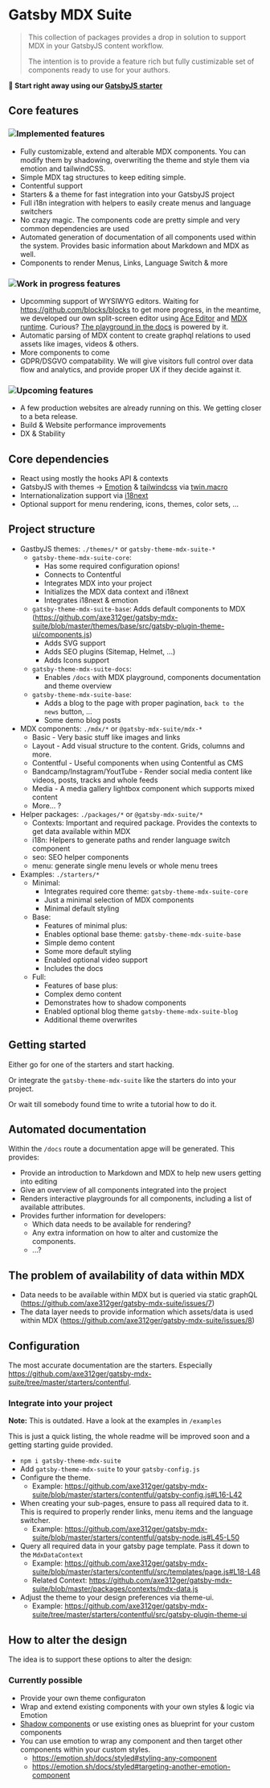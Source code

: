 # Gatsby MDX Suite

> This collection of packages provides a drop in solution to support MDX in your GatsbyJS content workflow.
>
> The intention is to provide a feature rich but fully custimizable set of components ready to use for your authors.


**🚀 Start right away using our [GatsbyJS starter](https://github.com/axe312ger/gatsby-starter-mdx-suite)**

## Core features

### ![Implemented features](https://img.shields.io/badge/Status-Implemented-green?style=flat)

* Fully customizable, extend and alterable MDX components. You can modify them by shadowing, overwriting the theme and style them via emotion and tailwindCSS.
* Simple MDX tag structures to keep editing simple.
* Contentful support
* Starters & a theme for fast integration into your GatsbyJS project
* Full i18n integration with helpers to easily create menus and language switchers
* No crazy magic. The components code are pretty simple and very common dependencies are used
* Automated generation of documentation of all components used within the system. Provides basic information about Markdown and MDX as well.
* Components to render Menus, Links, Language Switch & more

### ![Work in progress features](https://img.shields.io/badge/Status-Work_in_progress-yellowgreen?style=flat)

* Upcomming support of WYSIWYG editors. Waiting for https://github.com/blocks/blocks to get more progress, in the meantime, we developed our own split-screen editor using [Ace Editor](https://ace.c9.io/) and [MDX runtime](https://mdxjs.com/advanced/runtime). Curious? [The playground in the docs](https://gatsby-mdx-suite.netlify.app/docs/playground/) is powered by it.
* Automatic parsing of MDX content to create graphql relations to used assets like images, videos & others.
* More components to come
* GDPR/DSGVO compatability. We will give visitors full control over data flow and analytics, and provide proper UX if they decide against it.

### ![Upcoming features](https://img.shields.io/badge/Status-Upcoming-orange?style=flat)

* A few production websites are already running on this. We getting closer to a beta release.
* Build & Website performance improvements
* DX & Stability

## Core dependencies

* React using mostly the hooks API & contexts
* GatsbyJS with themes -> [Emotion](https://emotion.sh/) & [tailwindcss](https://tailwindcss.com/) via [twin.macro](https://github.com/ben-rogerson/twin.macro)
* Internationalization support via [i18next](https://www.i18next.com/)
* Optional support for menu rendering, icons, themes, color sets, ...

## Project structure

* GastbyJS themes: `./themes/*` or `gatsby-theme-mdx-suite-*`
  * `gatsby-theme-mdx-suite-core`:
    * Has some required configuration opions!
    * Connects to Contentful
    * Integrates MDX into your project
    * Initializes the MDX data context and i18next
    * Integrates i18next & emotion
  * `gatsby-theme-mdx-suite-base`:
      Adds default components to MDX (https://github.com/axe312ger/gatsby-mdx-suite/blob/master/themes/base/src/gatsby-plugin-theme-ui/components.js)
    * Adds SVG support
    * Adds SEO plugins (Sitemap, Helmet, ...)
    * Adds Icons support
  * `gatsby-theme-mdx-suite-docs`:
    * Enables `/docs` with MDX playground, components documentation and theme overview
  * `gatsby-theme-mdx-suite-base`:
    * Adds a blog to the page with proper pagination, `back to the news` button, ...
    * Some demo blog posts
* MDX components: `./mdx/*` or `@gatsby-mdx-suite/mdx-*`
  * Basic - Very basic stuff like images and links
  * Layout - Add visual structure to the content. Grids, columns and more.
  * Contentful - Useful components when using Contentful as CMS
  * Bandcamp/Instagram/YoutTube - Render social media content like videos, posts, tracks and whole feeds
  * Media - A media gallery lightbox component which supports mixed content
  * More... ?
* Helper packages: `./packages/*` or `@gatsby-mdx-suite/*`
  * Contexts: Important and required package. Provides the contexts to get data available within MDX
  * i18n: Helpers to generate paths and render language switch component
  * seo: SEO helper components
  * menu: generate single menu levels or whole menu trees
* Examples: `./starters/*`
  * Minimal:
    * Integrates required core theme: `gatsby-theme-mdx-suite-core`
    * Just a minimal selection of MDX components
    * Minimal default styling
  * Base:
    * Features of minimal plus:
    * Enables optional base theme: `gatsby-theme-mdx-suite-base`
    * Simple demo content
    * Some more default styling
    * Enabled optional video support
    * Includes the docs
  * Full:
    * Features of base plus:
    * Complex demo content
    * Demonstrates how to shadow components
    * Enabled optional blog theme `gatsby-theme-mdx-suite-blog`
    * Additional theme overwrites

## Getting started

Either go for one of the starters and start hacking.

Or integrate the `gatsby-theme-mdx-suite` like the starters do into your project.

Or wait till somebody found time to write a tutorial how to do it.

## Automated documentation

Within the `/docs` route a documentation apge will be generated. This provides:

* Provide an introduction to Markdown and MDX to help new users getting into editing
* Give an overview of all components integrated into the project
* Renders interactive playgrounds for all components, including a list of available attributes.
* Provides further information for developers:
  * Which data needs to be available for rendering?
  * Any extra information on how to alter and customize the components.
  * ...?

## The problem of availability of data within MDX

- Data needs to be available within MDX but is queried via static graphQL (https://github.com/axe312ger/gatsby-mdx-suite/issues/7)
- The data layer needs to provide information which assets/data is used within MDX (https://github.com/axe312ger/gatsby-mdx-suite/issues/8)

## Configuration

The most accurate documentation are the starters. Especially https://github.com/axe312ger/gatsby-mdx-suite/tree/master/starters/contentful.

### Integrate into your project

**Note:** This is outdated. Have a look at the examples in `/examples`

This is just a quick listing, the whole readme will be improved soon and a getting starting guide provided.

* `npm i gatsby-theme-mdx-suite`
* Add `gatsby-theme-mdx-suite` to your `gatsby-config.js`
* Configure the theme.
  * Example: https://github.com/axe312ger/gatsby-mdx-suite/blob/master/starters/contentful/gatsby-config.js#L16-L42
* When creating your sub-pages, ensure to pass all required data to it. This is required to properly render links, menu items and the language switcher.
  * Example: https://github.com/axe312ger/gatsby-mdx-suite/blob/master/starters/contentful/gatsby-node.js#L45-L50
* Query all required data in your gatsby page template. Pass it down to the `MdxDataContext`
  * Example: https://github.com/axe312ger/gatsby-mdx-suite/blob/master/starters/contentful/src/templates/page.js#L18-L48
  * Related Context: https://github.com/axe312ger/gatsby-mdx-suite/blob/master/packages/contexts/mdx-data.js
* Adjust the theme to your design preferences via theme-ui.
  * Example: https://github.com/axe312ger/gatsby-mdx-suite/tree/master/starters/contentful/src/gatsby-plugin-theme-ui


## How to alter the design

The idea is to support these options to alter the design:

### Currently possible

* Provide your own theme configuraton
* Wrap and extend existing components with your own styles & logic via Emotion
* [Shadow components](https://www.gatsbyjs.com/docs/themes/shadowing/) or use existing ones as blueprint for your custom components
* You can use emotion to wrap any component and then target other components within your custom styles.
  * https://emotion.sh/docs/styled#styling-any-component
  * https://emotion.sh/docs/styled#targeting-another-emotion-component
